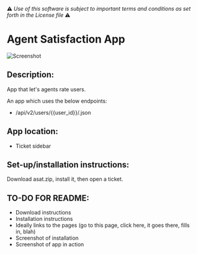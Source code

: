 :warning: *Use of this software is subject to important terms and conditions as set forth in the License file* :warning:

# Agent Satisfaction App

![Screenshot](https://dl.dropboxusercontent.com/u/2670385/Web/asat.png)

## Description:

App that let's agents rate users.

An app which uses the below endpoints:

* /api/v2/users/{{user_id}}/.json

## App location:

* Ticket sidebar

## Set-up/installation instructions:

Download asat.zip, install it, then open a ticket.

## TO-DO FOR README:
- Download instructions
- Installation instructions
- Ideally links to the pages (go to this page, click here, it goes there, fills in, blah)
- Screenshot of installation
- Screenshot of app in action
